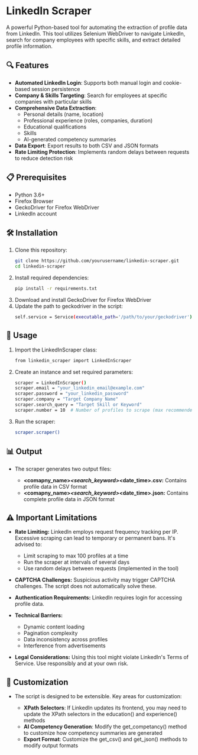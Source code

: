 # LinkedIn Scraper

A powerful Python-based tool for automating the extraction of profile data from LinkedIn. This tool utilizes Selenium WebDriver to navigate LinkedIn, search for company employees with specific skills, and extract detailed profile information.

## 🔍 Features

- **Automated LinkedIn Login**: Supports both manual login and cookie-based session persistence
- **Company & Skills Targeting**: Search for employees at specific companies with particular skills
- **Comprehensive Data Extraction**:
  - Personal details (name, location)
  - Professional experience (roles, companies, duration)
  - Educational qualifications
  - Skills
  - AI-generated competency summaries
- **Data Export**: Export results to both CSV and JSON formats
- **Rate Limiting Protection**: Implements random delays between requests to reduce detection risk

## 📋 Prerequisites

- Python 3.6+
- Firefox Browser
- GeckoDriver for Firefox WebDriver
- LinkedIn account

## 🛠️ Installation

1. Clone this repository:
   ```bash
   git clone https://github.com/yourusername/linkedin-scraper.git
   cd linkedin-scraper
   ```
2. Install required dependencies:
    ```bash
    pip install -r requirements.txt
    ```
3. Download and install GeckoDriver for Firefox WebDriver
4. Update the path to geckodriver in the script:
    ```bash
    self.service = Service(executable_path='/path/to/your/geckodriver')
    ```

## 🚀 Usage
1. Import the LinkedInScraper class:
    ```bash
    from linkedin_scraper import LinkedInScraper
    ```
2. Create an instance and set required parameters:
    ```bash
    scraper = LinkedInScraper()
    scraper.email = "your_linkedin_email@example.com"
    scraper.password = "your_linkedin_password"
    scraper.company = "Target Company Name"
    scraper.search_query = "Target Skill or Keyword"
    scraper.number = 10  # Number of profiles to scrape (max recommended: 100)
    ```
3. Run the scraper:
    ```bash
    scraper.scraper()
    ```

## 📊 Output
- The scraper generates two output files:

    - **<comapny_name>_<search_keyword>_<date_time>.csv:** Contains profile data in CSV format
    - **<comapny_name>_<search_keyword>_<date_time>.json:** Contains complete profile data in JSON format

## ⚠️ Important Limitations
- **Rate Limiting:** LinkedIn employs request frequency tracking per IP. Excessive scraping can lead to temporary or permanent bans. It's advised to:

    - Limit scraping to max 100 profiles at a time
    - Run the scraper at intervals of several days
    - Use random delays between requests (implemented in the tool)


- **CAPTCHA Challenges:** Suspicious activity may trigger CAPTCHA challenges. The script does not automatically solve these.
- **Authentication Requirements:** LinkedIn requires login for accessing profile data.
- **Technical Barriers:**

    - Dynamic content loading
    - Pagination complexity
    - Data inconsistency across profiles
    - Interference from advertisements


- **Legal Considerations:** Using this tool might violate LinkedIn's Terms of Service. Use responsibly and at your own risk.

## 🔧 Customization
- The script is designed to be extensible. Key areas for customization:

    - **XPath Selectors**: If LinkedIn updates its frontend, you may need to update the XPath selectors in the education() and experience() methods
    - **AI Competency Generation**: Modify the get_competancy() method to customize how competency summaries are generated
    - **Export Format**: Customize the get_csv() and get_json() methods to modify output formats